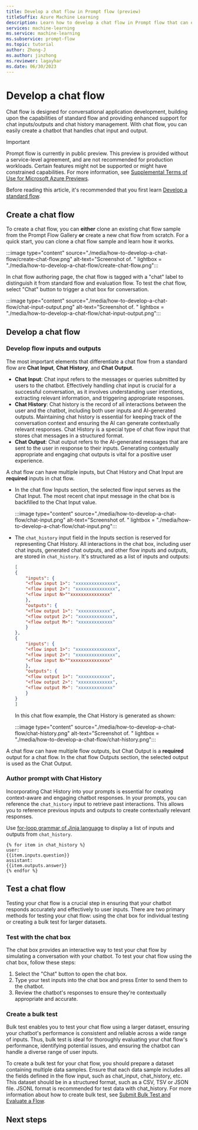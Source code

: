 ```yaml
---
title: Develop a chat flow in Prompt flow (preview)
titleSuffix: Azure Machine Learning
description: Learn how to develop a chat flow in Prompt flow that can easily create a chatbot that handles chat input and output with Azure Machine Learning studio.
services: machine-learning
ms.service: machine-learning
ms.subservice: prompt-flow
ms.topic: tutorial
author: Zhong-J
ms.author: jinzhong
ms.reviewer: lagayhar
ms.date: 06/30/2023
---
```


# Develop a chat flow

Chat flow is designed for conversational application development, building upon the capabilities of standard flow and providing enhanced support for chat inputs/outputs and chat history management. With chat flow, you can easily create a chatbot that handles chat input and output.

> [!IMPORTANT]
> Prompt flow is currently in public preview. This preview is provided without a service-level agreement, and are not recommended for production workloads. Certain features might not be supported or might have constrained capabilities.
> For more information, see [Supplemental Terms of Use for Microsoft Azure Previews](https://azure.microsoft.com/support/legal/preview-supplemental-terms/).

Before reading this article, it's recommended that you first learn [Develop a standard flow](how-to-develop-a-standard-flow.md).

## Create a chat flow

To create a chat flow, you can **either** clone an existing chat flow sample from the Prompt Flow Gallery **or** create a new chat flow from scratch. For a quick start, you can clone a chat flow sample and learn how it works.

:::image type="content" source="./media/how-to-develop-a-chat-flow/create-chat-flow.png" alt-text="Screenshot of. " lightbox = "./media/how-to-develop-a-chat-flow/create-chat-flow.png":::

In chat flow authoring page, the chat flow is tagged with a "chat" label to distinguish it from standard flow and evaluation flow. To test the chat flow, select "Chat" button to trigger a chat box for conversation.

:::image type="content" source="./media/how-to-develop-a-chat-flow/chat-input-output.png" alt-text="Screenshot of. " lightbox = "./media/how-to-develop-a-chat-flow/chat-input-output.png":::

## Develop a chat flow

### Develop flow inputs and outputs

The most important elements that differentiate a chat flow from a standard flow are **Chat Input**, **Chat History**, and **Chat Output**.  

- **Chat Input**: Chat input refers to the messages or queries submitted by users to the chatbot. Effectively handling chat input is crucial for a successful conversation, as it involves understanding user intentions, extracting relevant information, and triggering appropriate responses.
- **Chat History**: Chat history is the record of all interactions between the user and the chatbot, including both user inputs and AI-generated outputs. Maintaining chat history is essential for keeping track of the conversation context and ensuring the AI can generate contextually relevant responses. Chat History is a special type of chat flow input that stores chat messages in a structured format.
- **Chat Output**: Chat output refers to the AI-generated messages that are sent to the user in response to their inputs. Generating contextually appropriate and engaging chat outputs is vital for a positive user experience.

A chat flow can have multiple inputs, but Chat History and Chat Input are **required** inputs in chat flow.

- In the chat flow Inputs section, the selected flow input serves as the Chat Input. The most recent chat input message in the chat box is backfilled to the Chat Input value.

    :::image type="content" source="./media/how-to-develop-a-chat-flow/chat-input.png" alt-text="Screenshot of. " lightbox = "./media/how-to-develop-a-chat-flow/chat-input.png":::

- The `chat_history` input field in the Inputs section is reserved for representing Chat History. All interactions in the chat box, including user chat inputs, generated chat outputs, and other flow inputs and outputs, are stored in  `chat_history`. It's structured as a list of inputs and outputs:

    ```json
    [
    {
        "inputs": {
        "<flow input 1>": "xxxxxxxxxxxxxxx",
        "<flow input 2>": "xxxxxxxxxxxxxxx",
        "<flow input N>""xxxxxxxxxxxxxxx"
        },
        "outputs": {
        "<flow output 1>": "xxxxxxxxxxxx",
        "<flow output 2>": "xxxxxxxxxxxxx",
        "<flow output M>": "xxxxxxxxxxxxx"
        }
    },
    {
        "inputs": {
        "<flow input 1>": "xxxxxxxxxxxxxxx",
        "<flow input 2>": "xxxxxxxxxxxxxxx",
        "<flow input N>""xxxxxxxxxxxxxxx"
        },
        "outputs": {
        "<flow output 1>": "xxxxxxxxxxxx",
        "<flow output 2>": "xxxxxxxxxxxxx",
        "<flow output M>": "xxxxxxxxxxxxx"
        }
    }
    ]
    ```

    In this chat flow example, the Chat History is generated as shown:

    :::image type="content" source="./media/how-to-develop-a-chat-flow/chat-history.png" alt-text="Screenshot of. " lightbox = "./media/how-to-develop-a-chat-flow/chat-history.png":::


A chat flow can have multiple flow outputs, but Chat Output is a **required** output for a chat flow. In the chat flow Outputs section, the selected output is used as the Chat Output.

### Author prompt with Chat History

Incorporating Chat History into your prompts is essential for creating context-aware and engaging chatbot responses. In your prompts, you can reference the `chat_history` input to retrieve past interactions. This allows you to reference previous inputs and outputs to create contextually relevant responses.

Use [for-loop grammar of Jinja language](https://jinja.palletsprojects.com/en/3.1.x/templates/#for) to display a list of inputs and outputs from `chat_history`.  

```jinja
{% for item in chat_history %}
user:
{{item.inputs.question}}
assistant:
{{item.outputs.answer}}
{% endfor %}
```

## Test a chat flow

Testing your chat flow is a crucial step in ensuring that your chatbot responds accurately and effectively to user inputs. There are two primary methods for testing your chat flow: using the chat box for individual testing or creating a bulk test for larger datasets.

### Test with the chat box

The chat box provides an interactive way to test your chat flow by simulating a conversation with your chatbot. To test your chat flow using the chat box, follow these steps:

1. Select the "Chat" button to open the chat box.
2. Type your test inputs into the chat box and press Enter to send them to the chatbot.
3. Review the chatbot's responses to ensure they're contextually appropriate and accurate.

### Create a bulk test

Bulk test enables you to test your chat flow using a larger dataset, ensuring your chatbot's performance is consistent and reliable across a wide range of inputs. Thus, bulk test is ideal for thoroughly evaluating your chat flow's performance, identifying potential issues, and ensuring the chatbot can handle a diverse range of user inputs.

To create a bulk test for your chat flow, you should prepare a dataset containing multiple data samples. Ensure that each data sample includes all the fields defined in the flow input, such as chat_input, chat_history, etc.   This dataset should be in a structured format, such as a CSV, TSV or JSON file. JSONL format is recommended for test data with chat_history. For more information about how to create bulk test, see [Submit Bulk Test and Evaluate a Flow](./how-to-bulk-test-evaluate-flow.md).

## Next steps
